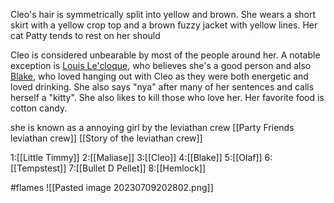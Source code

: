 Cleo's hair is symmetrically split into yellow and brown. She wears a short skirt with a yellow crop top and a brown fuzzy jacket with yellow lines. Her cat Patty tends to rest on her should

Cleo is considered unbearable by most of the people around her. A notable exception is [Louis Le'cloque](https://one-piece-dnd-by-rustage.fandom.com/wiki/Louis_Le%27cloque "Louis Le'cloque"), who believes she's a good person and also [Blake](https://one-piece-dnd-by-rustage.fandom.com/wiki/Blake "Blake"), who loved hanging out with Cleo as they were both energetic and loved drinking. She also says "nya" after many of her sentences and calls herself a "kitty". She also likes to kill those who love her. Her favorite food is cotton candy.

she is known as a annoying girl by the leviathan crew
[[Party Friends leviathan crew]] 
[[Story of the leviathan crew]]

1:[[Little Timmy]]
2:[[Maliase]]
3:[[Cleo]]
4:[[Blake]]
5:[[Olaf]]
6:[[Tempstest]]
7:[[Bullet D Pellet]]
8:[[Hemlock]]

#flames
![[Pasted image 20230709202802.png]]